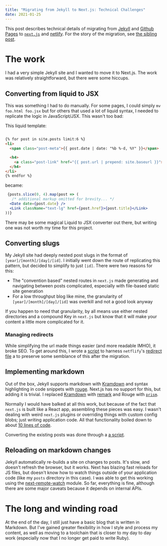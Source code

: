 ```yaml
---
title: "Migrating from Jekyll to Next.js: Technical Challenges"
date: 2021-01-25
---
```



This post describes technical details of migrating from [Jekyll](https://jekyllrb.com/) and [Github Pages](https://pages.github.com/) to [`next.js`](https://nextjs.org) and [netlify](https://www.netlify.com/). For the story of the migration, see [the sibling post](/posts/migrating-from-jekyll-to-next-js-initial-thoughts).

# The work

I had a very simple Jekyll site and I wanted to move it to Next.js. The work was relatively straightforward, but there were some hiccups.

## Converting from liquid to JSX

This was something I had to do manually. For some pages, I could simply `mv foo.html foo.jsx` but for others that used a lot of liquid syntax, I needed to replicate the logic in JavaScript/JSX. This wasn't too bad:

This liquid template:

```html

{% for post in site.posts limit:6 %}
<li>
  <span class="post-meta">{{ post.date | date: "%b %-d, %Y" }}</span>

  <h4>
    <a class="post-link" href="{{ post.url | prepend: site.baseurl }}">{{ post.title }}</a>
  </h4>
</li>
{% endfor %}

```

became:

```jsx
 {posts.slice(0, 4).map(post => (
   /* additional markup omitted for brevity... */
  <Date date={post.date} />
  <Link className="text-lg" href={post.href}>{post.title}</Link>
))}
```

There may be some magical Liquid to JSX converter out there, but writing one was not worth my time for this project.

## Converting slugs

My Jekyll site had deeply nested post slugs in the format of `[year]/[month]/[day]/[id]`. I initially went down the route of replicating this pattern, but decided to simplify to just `[id]`. There were two reasons for this:

- The "convention based" nested routes in `next.js` made generating and navigating between posts complicated, especially with file-based static site generation
- For a low throughput blog like mine, the granularity of `[year]/[month]/[day]/[id]` was overkill and not a good look anyway

If you happen to need that granularity, by all means use either nested directories and a compound Key in `next.js` but know that it will make your content a little more complicated for it.

### Managing redirects

While simplifying the url made things easier (and more readable IMHO), it broke SEO. To get around this, I wrote a [script][1] to harness `netflify`'s [redirect file](https://docs.netlify.com/routing/redirects/#syntax-for-the-redirects-file) a to preserve some semblance of this after the migration.

## Implementing markdown

Out of the box, Jekyll supports markdown with [Kramdown](https://kramdown.gettalong.org/) and syntax highlighting in code snippets with [rouge](http://rouge.jneen.net/). Next.js has no support for this, but adding it is trivial.  I replaced [Kramdown](https://kramdown.gettalong.org/) with [remark](https://github.com/remarkjs/remark) and Rouge with [`prism`](https://prismjs.com/).

Normally I would have balked at all this work, but because of the fact that `next.js` is built like a React app, assembling these pieces was easy. I wasn't dealing with weird `next.js` plugins or overriding things with custom config blobs; just writing application code. All that functionality boiled down to about [10 lines of code](https://github.com/NickTomlin/nicktomlin.github.io/blob/master/lib/markdown.js#L5-L13).

Converting the existing posts was done through a [a script][1].

## Reloading on markdown changes

Jekyll automatically re-builds a site on changes to posts. It's slow, and doesn't refresh the browser, but it works. Next has blazing fast reloads for JS files, but doesn't know how to watch things outside of your application code (like my `posts` directory in this case). I was able to get this working using the [next-remote-watch](https://github.com/hashicorp/next-remote-watch) module.
So far, everything is fine, although there are some major caveats because it depends on internal APIs.

# The long and winding road

At the end of the day, I still just have a basic blog that is written in Markdown. But I've gained greater flexibility in how I style and process my content, as well as moving to a toolchain that is closer to my day to day work (especially now that I no longer get paid to write Ruby).

[1]: https://github.com/NickTomlin/nicktomlin.github.io/blob/master/scripts/migrate-posts.js

